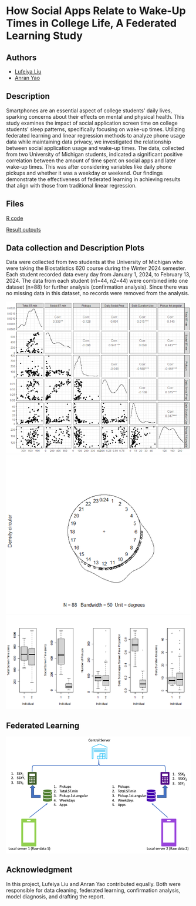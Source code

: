 # How Social Apps Relate to Wake-Up Times in College Life, A Federated Learning Study

## Authors
- [Lufeiya Liu](https://github.com/feiyaLL)
- [Anran Yao](https://github.com/anranyao)

## Description
Smartphones are an essential aspect of college students' daily lives, sparking concerns about their effects on mental and physical health. This study examines the impact of social application screen time on college students' sleep patterns, specifically focusing on wake-up times. Utilizing federated learning and linear regression methods to analyze phone usage data while maintaining data privacy, we investigated the relationship between social application usage and wake-up times. The data, collected from two University of Michigan students, indicated a significant positive correlation between the amount of time spent on social apps and later wake-up times. This was after considering variables like daily phone pickups and whether it was a weekday or weekend. Our findings demonstrate the effectiveness of federated learning in achieving results that align with those from traditional linear regression.

## Files
[R code](codes_v1.R)

[Result outputs](codes_v1.pdf)

## Data collection and Description Plots
Data were collected from two students at the University of Michigan who were taking the Biostatistics 620 course during the Winter 2024 semester. Each student recorded data every day from January 1, 2024, to February 13, 2024. The data from each student (n1=44, n2=44) were combined into one dataset (n=88) for further analysis (confirmation analysis). Since there was no missing data in this dataset, no records were removed from the analysis.

<img src="plots/correlation.png" title="Correlation, distribution and scatter plots">
<img src="plots/density.first.pickup.png" title = "Scatter plot and density plot for the first pickup on a 24-hour clock circle">
<img src="plots/boxplot_v1.png" title="Boxplots for time series data">

## Federated Learning
<img src="plots/Distributed%20Computing.png" alt="The distribution computing platform design to implement our federated learning machinery" title="Distribution computing platform design">

## Acknowledgment
In this project, Lufeiya Liu and Anran Yao contributed equally. Both were responsible for data cleaning, federated learning, confirmation analysis, model diagnosis, and drafting the report. 

